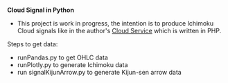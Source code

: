 **Cloud Signal in Python**
- This project is work in progress, the intention is to produce Ichimoku Cloud signals like in the author's [Cloud Service](https://github.com/harryguiacorn/cloudservice) which is written in PHP.

Steps to get data:
- runPandas.py to get OHLC data
- runPlotly.py to generate Ichimoku data
- run signalKijunArrow.py to generate Kijun-sen arrow data
